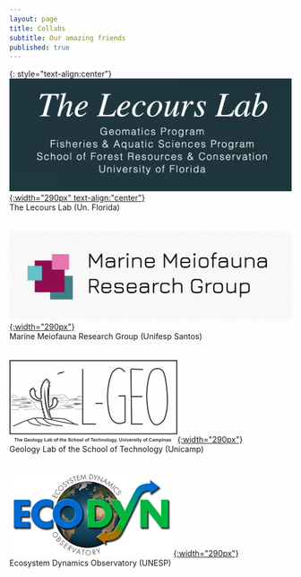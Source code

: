 ```yaml
---
layout: page
title: Collabs
subtitle: Our amazing friends
published: true
---
```



{: style="text-align:center"}
[![The Lecours Lab](/img/lecours.png "The Lecours Lab"){:width="290px" text-align:"center"}](https://www.thelecourslab.org)  
The Lecours Lab (Un. Florida)  
<br/><br/>
[![Marine Meiofauna Research Group (Unifesp Santos)](/img/meiofauna.png "Marine Meiofauna Research Group"){:width="290px"}](http://fonsecagfc.wixsite.com/np-meiofauna)  
Marine Meiofauna Research Group (Unifesp Santos)  
<br/><br/>
[![Geology Lab of the School of Technology (Unicamp)](/img/L-GEO_logo.png "Geology Lab of the School of Technology"){:width="290px"}](https://wordpress.ft.unicamp.br/bernardotf/l-geo/)  
Geology Lab of the School of Technology (Unicamp)  
<br/><br/>
[![Ecosystem Dynamics Observatory](/img/ecodyn_logo.png "Ecosystem Dynamics Observatory"){:width="290px"}](http://tscanada.wixsite.com/ecodyn)  
Ecosystem Dynamics Observatory (UNESP)  
<br/><br/>



<!-- <div style="display:block;text-align:center">
  <a href="https://www.thelecourslab.org" rel="noopener noreferrer" target="_blank"><img src="/img/lecours.png" width="290" /></a><br>
  The Lecours Lab (Un. Florida)<br><br><br><br>
  <a href="http://fonsecagfc.wixsite.com/np-meiofauna" rel="noopener noreferrer" target="_blank"><img src="/img/meiofauna.png" width="290"></a><br>
  Marine Meiofauna Research Group (Unifesp Santos)<br><br><br><br>
  <a href="https://wordpress.ft.unicamp.br/bernardotf/l-geo/" rel="noopener noreferrer" target="_blank"><img src="/img/L-GEO_logo.png" width="290"></a><br>
  Geology Lab of the School of Technology (Unicamp)<br><br><br><br>
  <a href="http://tscanada.wixsite.com/ecodyn" rel="noopener noreferrer" target="_blank"><img src="/img/ecodyn_logo.png" width="290"></a><br>
  Ecosystem Dynamics Observatory (UNESP)<br><br><br><br>
</div>

 -->
